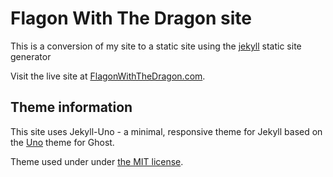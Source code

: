 # Flagon With The Dragon site

This is a conversion of my site to a static site using the [jekyll](http://jekyllrb.com) static site generator

Visit the live site at [FlagonWithTheDragon.com](https://www.flagonwiththedragon.com).

Theme information
-----------------

This site uses Jekyll-Uno - a minimal, responsive theme for Jekyll based on the [Uno](https://github.com/daleanthony/Uno) theme for Ghost.

Theme used under under [the MIT license](/LICENSE).
